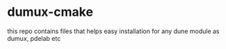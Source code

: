# dumux-cmake

this repo contains files that helps easy installation for any dune module as dumux, pdelab etc
